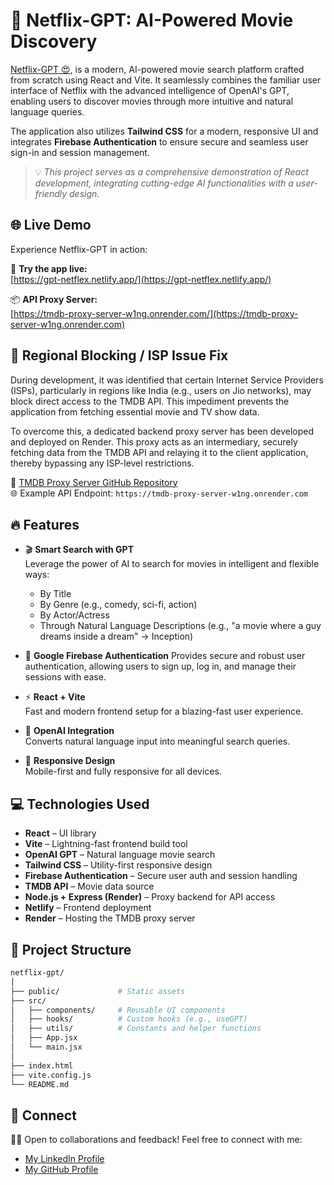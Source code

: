 # 🚀 Netflix-GPT: AI-Powered Movie Discovery

[Netflix-GPT 😍](https://gpt-netflex.netlify.app/), is a modern, AI-powered movie search platform crafted from scratch using React and Vite. It seamlessly combines the familiar user interface of Netflix with the advanced intelligence of OpenAI's GPT, enabling users to discover movies through more intuitive and natural language queries.

The application also utilizes **Tailwind CSS** for a modern, responsive UI and integrates **Firebase Authentication** to ensure secure and seamless user sign-in and session management.


> 💡 _This project serves as a comprehensive demonstration of React development, integrating cutting-edge AI functionalities with a user-friendly design._


## 🌐 Live Demo

Experience Netflix-GPT in action:

🚀 **Try the app live:**  
[https://gpt-netflex.netlify.app/](https://gpt-netflex.netlify.app/)

📦 **API Proxy Server:**  
[https://tmdb-proxy-server-w1ng.onrender.com/](https://tmdb-proxy-server-w1ng.onrender.com)


## 🔧  Regional Blocking / ISP Issue Fix

During development, it was identified that certain Internet Service Providers (ISPs), particularly in regions like India (e.g., users on Jio networks), may block direct access to the TMDB API. This impediment prevents the application from fetching essential movie and TV show data.

To overcome this, a dedicated backend proxy server has been developed and deployed on Render. This proxy acts as an intermediary, securely fetching data from the TMDB API and relaying it to the client application, thereby bypassing any ISP-level restrictions.

🔗 [TMDB Proxy Server GitHub Repository](https://github.com/work-saddam/tmdb-proxy-server)  
🌐 Example API Endpoint: `https://tmdb-proxy-server-w1ng.onrender.com`


## 🔥 Features

- 🎬 **Smart Search with GPT**  
  Leverage the power of AI to search for movies in intelligent and flexible ways:
  - By Title 
  - By Genre (e.g., comedy, sci-fi, action) 
  - By Actor/Actress  
  - Through Natural Language Descriptions (e.g., "a movie where a guy dreams inside a dream" → Inception)

- 🔐 **Google Firebase Authentication**
  Provides secure and robust user authentication, allowing users to sign up, log in, and manage their sessions with ease.

- ⚡ **React + Vite**  
  Fast and modern frontend setup for a blazing-fast user experience.

- 🧠 **OpenAI Integration**  
  Converts natural language input into meaningful search queries.

- 📱 **Responsive Design**  
  Mobile-first and fully responsive for all devices.


## 💻  Technologies Used
- **React** – UI library  
- **Vite** – Lightning-fast frontend build tool  
- **OpenAI GPT** – Natural language movie search  
- **Tailwind CSS** – Utility-first responsive design  
- **Firebase Authentication** – Secure user auth and session handling  
- **TMDB API** – Movie data source  
- **Node.js + Express (Render)** – Proxy backend for API access  
- **Netlify** – Frontend deployment  
- **Render** – Hosting the TMDB proxy server

## 📁 Project Structure


```bash
netflix-gpt/
│
├── public/             # Static assets
├── src/
│   ├── components/     # Reusable UI components
│   ├── hooks/          # Custom hooks (e.g., useGPT)
│   ├── utils/          # Constants and helper functions
│   ├── App.jsx
│   └── main.jsx
│
├── index.html
├── vite.config.js
└── README.md

```

## 🔗 Connect

👨‍💻 Open to collaborations and feedback!  Feel free to connect with me:

- [My LinkedIn Profile](https://www.linkedin.com/in/saddam-hussein786)
- [My GitHub Profile](https://github.com/work-saddam)